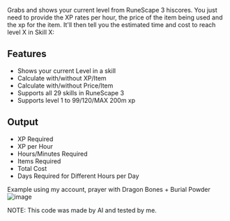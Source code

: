 Grabs and shows your current level from RuneScape 3 hiscores.
You just need to provide the XP rates per hour, the price of the item being used and the xp for the item.
It'll then tell you the estimated time and cost to reach level X in Skill X:

<h2>Features</h2>

* Shows your current Level in a skill
* Calculate with/without XP/Item
* Calculate with/without Price/Item
* Supports all 29 skills in RuneScape 3
* Supports level 1 to 99/120/MAX 200m xp


<h2>Output</h2>

* XP Required
* XP per Hour
* Hours/Minutes Required
* Items Required
* Total Cost
* Days Required for Different Hours per Day

Example using my account, prayer with Dragon Bones + Burial Powder
![image](https://github.com/Nigel1992/RuneScape-LVL-99-120-Cost-Duration-Calculator/assets/5491930/158edf73-bc9d-4538-a5bf-10bc26ae035f)


NOTE: This code was made by AI and tested by me.
